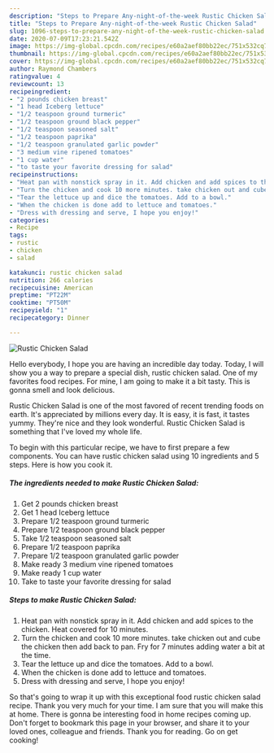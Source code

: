 ```yaml
---
description: "Steps to Prepare Any-night-of-the-week Rustic Chicken Salad"
title: "Steps to Prepare Any-night-of-the-week Rustic Chicken Salad"
slug: 1096-steps-to-prepare-any-night-of-the-week-rustic-chicken-salad
date: 2020-07-09T17:23:21.542Z
image: https://img-global.cpcdn.com/recipes/e60a2aef80bb22ec/751x532cq70/rustic-chicken-salad-recipe-main-photo.jpg
thumbnail: https://img-global.cpcdn.com/recipes/e60a2aef80bb22ec/751x532cq70/rustic-chicken-salad-recipe-main-photo.jpg
cover: https://img-global.cpcdn.com/recipes/e60a2aef80bb22ec/751x532cq70/rustic-chicken-salad-recipe-main-photo.jpg
author: Raymond Chambers
ratingvalue: 4
reviewcount: 13
recipeingredient:
- "2 pounds chicken breast"
- "1 head Iceberg lettuce"
- "1/2 teaspoon ground turmeric"
- "1/2 teaspoon ground black pepper"
- "1/2 teaspoon seasoned salt"
- "1/2 teaspoon paprika"
- "1/2 teaspoon granulated garlic powder"
- "3 medium vine ripened tomatoes"
- "1 cup water"
- "to taste your favorite dressing for salad"
recipeinstructions:
- "Heat pan with nonstick spray in it. Add chicken and add spices to the chicken. Heat covered for 10 minutes."
- "Turn the chicken and cook 10 more minutes. take chicken out and cube the chicken then add back to pan. Fry for 7 minutes adding water a bit at the time."
- "Tear the lettuce up and dice the tomatoes. Add to a bowl."
- "When the chicken is done add to lettuce and tomatoes."
- "Dress with dressing and serve, I hope you enjoy!"
categories:
- Recipe
tags:
- rustic
- chicken
- salad

katakunci: rustic chicken salad 
nutrition: 266 calories
recipecuisine: American
preptime: "PT22M"
cooktime: "PT50M"
recipeyield: "1"
recipecategory: Dinner

---
```



![Rustic Chicken Salad](https://img-global.cpcdn.com/recipes/e60a2aef80bb22ec/751x532cq70/rustic-chicken-salad-recipe-main-photo.jpg)

Hello everybody, I hope you are having an incredible day today. Today, I will show you a way to prepare a special dish, rustic chicken salad. One of my favorites food recipes. For mine, I am going to make it a bit tasty. This is gonna smell and look delicious.



Rustic Chicken Salad is one of the most favored of recent trending foods on earth. It's appreciated by millions every day. It is easy, it is fast, it tastes yummy. They're nice and they look wonderful. Rustic Chicken Salad is something that I've loved my whole life.


To begin with this particular recipe, we have to first prepare a few components. You can have rustic chicken salad using 10 ingredients and 5 steps. Here is how you cook it.

<!--inarticleads1-->

##### The ingredients needed to make Rustic Chicken Salad:

1. Get 2 pounds chicken breast
1. Get 1 head Iceberg lettuce
1. Prepare 1/2 teaspoon ground turmeric
1. Prepare 1/2 teaspoon ground black pepper
1. Take 1/2 teaspoon seasoned salt
1. Prepare 1/2 teaspoon paprika
1. Prepare 1/2 teaspoon granulated garlic powder
1. Make ready 3 medium vine ripened tomatoes
1. Make ready 1 cup water
1. Take to taste your favorite dressing for salad




<!--inarticleads2-->

##### Steps to make Rustic Chicken Salad:

1. Heat pan with nonstick spray in it. Add chicken and add spices to the chicken. Heat covered for 10 minutes.
1. Turn the chicken and cook 10 more minutes. take chicken out and cube the chicken then add back to pan. Fry for 7 minutes adding water a bit at the time.
1. Tear the lettuce up and dice the tomatoes. Add to a bowl.
1. When the chicken is done add to lettuce and tomatoes.
1. Dress with dressing and serve, I hope you enjoy!




So that's going to wrap it up with this exceptional food rustic chicken salad recipe. Thank you very much for your time. I am sure that you will make this at home. There is gonna be interesting food in home recipes coming up. Don't forget to bookmark this page in your browser, and share it to your loved ones, colleague and friends. Thank you for reading. Go on get cooking!
